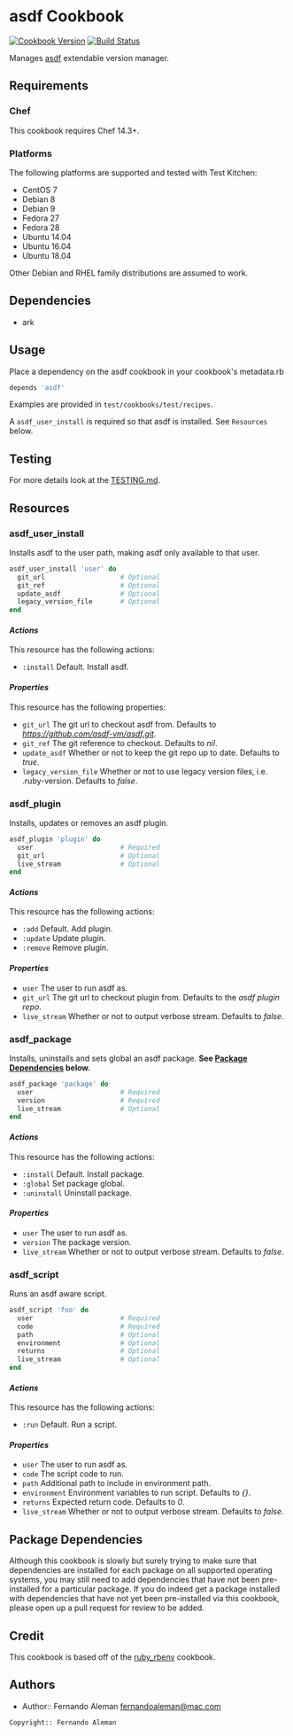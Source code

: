 # asdf Cookbook

[![Cookbook Version](https://img.shields.io/cookbook/v/asdf.svg)](https://supermarket.chef.io/cookbooks/asdf) [![Build Status](https://travis-ci.org/asdf-chef/asdf.svg?branch=master)](https://travis-ci.org/asdf-chef/asdf)

Manages [asdf](https://github.com/asdf-vm/asdf) extendable version manager.

## Requirements

### Chef

This cookbook requires Chef 14.3+.

### Platforms

The following platforms are supported and tested with Test Kitchen:

- CentOS 7
- Debian 8
- Debian 9
- Fedora 27
- Fedora 28
- Ubuntu 14.04
- Ubuntu 16.04
- Ubuntu 18.04

Other Debian and RHEL family distributions are assumed to work.

## Dependencies

- ark

## Usage

Place a dependency on the asdf cookbook in your cookbook's metadata.rb

```ruby
depends 'asdf'
```

Examples are provided in `test/cookbooks/test/recipes`.

A `asdf_user_install` is required so that asdf is installed. See `Resources` below.

## Testing

For more details look at the [TESTING.md](./TESTING.md).

## Resources

### asdf_user_install

Installs asdf to the user path, making asdf only available to that user.

```ruby
asdf_user_install 'user' do
  git_url                   # Optional
  git_ref                   # Optional
  update_asdf               # Optional
  legacy_version_file       # Optional
end
```

#### _Actions_

This resource has the following actions:

- `:install` Default. Install asdf.

#### _Properties_

This resource has the following properties:

- `git_url` The git url to checkout asdf from. Defaults to *https://github.com/asdf-vm/asdf.git*.
- `git_ref` The git reference to checkout. Defaults to *nil*.
- `update_asdf` Whether or not to keep the git repo up to date. Defaults to *true*.
- `legacy_version_file` Whether or not to use legacy version files, i.e. .ruby-version. Defaults to *false*.

### asdf_plugin

Installs, updates or removes an asdf plugin.

```ruby
asdf_plugin 'plugin' do
  user                      # Required
  git_url                   # Optional
  live_stream               # Optional
end
```

#### _Actions_

This resource has the following actions:

- `:add` Default. Add plugin.
- `:update` Update plugin.
- `:remove` Remove plugin.

#### _Properties_

- `user` The user to run asdf as.
- `git_url` The git url to checkout plugin from. Defaults to the *asdf plugin repo*.
- `live_stream` Whether or not to output verbose stream. Defaults to *false*.

### asdf_package

Installs, uninstalls and sets global an asdf package. **See [Package
Dependencies](#package-dependencies) below.**

```ruby
asdf_package 'package' do
  user                      # Required
  version                   # Required
  live_stream               # Optional
end
```

#### _Actions_

This resource has the following actions:

- `:install` Default. Install package.
- `:global` Set package global.
- `:uninstall` Uninstall package.

#### _Properties_

- `user` The user to run asdf as.
- `version` The package version.
- `live_stream` Whether or not to output verbose stream. Defaults to *false*.

### asdf_script

Runs an asdf aware script.

```ruby
asdf_script 'foo' do
  user                      # Required
  code                      # Required
  path                      # Optional
  environment               # Optional
  returns                   # Optional
  live_stream               # Optional
end
```

#### _Actions_

This resource has the following actions:

- `:run` Default. Run a script.

#### _Properties_

- `user` The user to run asdf as.
- `code` The script code to run.
- `path` Additional path to include in environment path.
- `environment` Environment variables to run script. Defaults to *{}*.
- `returns` Expected return code. Defaults to *0*.
- `live_stream` Whether or not to output verbose stream. Defaults to *false*.

## Package Dependencies

Although this cookbook is slowly but surely trying to make sure that
dependencies are installed for each package on all supported operating systems,
you may still need to add dependencies that have not been pre-installed for a
particular package. If you do indeed get a package installed with dependencies
that have not yet been pre-installed via this cookbook, please open up a pull
request for review to be added.

## Credit

This cookbook is based off of the [ruby_rbenv](https://github.com/sous-chefs/ruby_rbenv) cookbook.

## Authors

- Author:: Fernando Aleman <fernandoaleman@mac.com>

```text
Copyright:: Fernando Aleman
```
